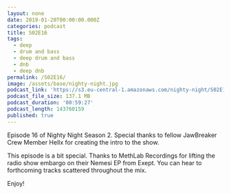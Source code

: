 ```yaml
---
layout: none
date: 2019-01-20T00:00:00.000Z
categories: podcast
title: S02E16
tags:
  - deep
  - drum and bass
  - deep drum and bass
  - dnb
  - deep dnb
permalink: /S02E16/
image: /assets/base/nighty-night.jpg
podcast_link: 'https://s3.eu-central-1.amazonaws.com/nighty-night/S02E16.mp3'
podcast_file_size: 137.1 MB
podcast_duration: '00:59:27'
podcast_length: 143760159
published: true
---
```

Episode 16 of Nighty Night Season 2. Special thanks to fellow JawBreaker Crew Member Hellx for creating the intro to the show. 

This episode is a bit special. Thanks to MethLab Recordings for lifting the radio show embargo on their Nemesi EP from Exept. You can hear to forthcoming tracks scattered throughout the mix.

Enjoy!
